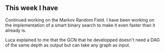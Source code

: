 
## This week I have
Continued working on the Markov Random Field. I have been working on the implementation of a smart binary
search to make it even faster than it already is. 

Luca explained to me that the GCN that he developped doesn't need a DAG of the same depth as output but can take any graph
as input. 